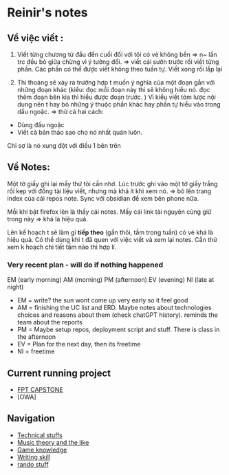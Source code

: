 

# Reinir's notes

## Về việc viết : 

1. Viết từng chương từ đầu đến cuối đối với tôi có vẻ không bền => n~ lần trc đều bỏ giữa chừng vì ý tưởng đổi.
=> viết cái sườn trước rồi viết từng phần. Các phần có thể được viết không theo tuần tự. Viết xong rồi lắp lại

2. Thi thoảng sẽ xảy ra trường hợp t muốn ý nghĩa của một đoạn gắn với những đoạn khác (kiểu: đọc mỗi đoạn này thì sẽ không hiểu nó. đọc thêm đoạn bên kia thì hiểu được đoạn trước. ) Vì kiểu viết tóm lược nội dung nên t hay bỏ những ý thuộc phần khác hay phần tự hiểu vào trong dấu ngoặc.
=> thử cả hai cách: 
- Dùng đấu ngoặc
- Viết cả bản thảo sao cho nó nhất quán luôn.

Chỉ sợ là nó xung đột với điều 1 bên trên

## Về Notes:

Một tờ giấy ghi lại mấy thứ tôi cần nhớ. Lúc trước ghi vào một tờ giấy trắng rồi kẹp với đống tài liệu viết, nhưng mà khá ít khi xem nó.
=> bỏ lên trang index của cái repos note. Sync với obsidian để xem bên phone nữa.

Mỗi khi bật firefox lên là thấy cái notes. Mấy cái link tài nguyên cũng giữ trong này => khá là hiệu quả.

Lên kế hoạch t sẽ làm gì **tiếp theo** (gần thôi, tầm trong tuần) có vẻ khá là hiệu quả. Có thể dùng khi t đã quen với việc viết và xem lại notes. Cần thử xem k hoạch chi tiết tầm nào thì hợp lí.


### Very recent plan - will do if nothing happened

EM (early morning)
AM (morning)
PM (afternoon)
EV (evening)
NI (late at night)

- EM = write? the sun wont come up very early so it feel good
- AM = finishing the UC list and ERD. Maybe notes about technologies choices and reasons about them (check chatGPT history). reminds the team about the reports
- PM = Maybe setup repos, deployment script and stuff. There is class in the afternoon
- EV = Plan for the next day, then its freetime 
- NI = freetime 


## Current running project

- [FPT CAPSTONE](https://iamreinir.github.io/SmartStore_POS/)
- [OWA]

## Navigation

- [Technical stuffs](technical_index.md)
- [Music theory and the like](music_index.md)
- [Game knowledge](game_index.md)
- [Writing skill](write_index.md)
- [rando stuff](random_index.md)
